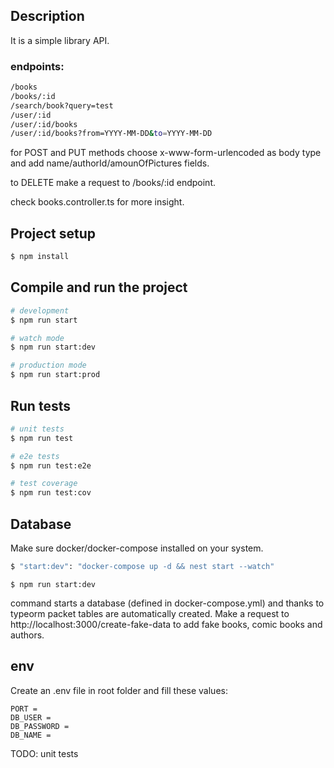 ## Description

It is a simple library API.

### endpoints:

```bash
/books
/books/:id
/search/book?query=test
/user/:id
/user/:id/books
/user/:id/books?from=YYYY-MM-DD&to=YYYY-MM-DD
```

for POST and PUT methods choose x-www-form-urlencoded as body type and add name/authorId/amounOfPictures fields.

to DELETE make a request to /books/:id endpoint.

check books.controller.ts for more insight.

## Project setup

```bash
$ npm install
```

## Compile and run the project

```bash
# development
$ npm run start

# watch mode
$ npm run start:dev

# production mode
$ npm run start:prod
```

## Run tests

```bash
# unit tests
$ npm run test

# e2e tests
$ npm run test:e2e

# test coverage
$ npm run test:cov
```

## Database

Make sure docker/docker-compose installed on your system.

```bash
$ "start:dev": "docker-compose up -d && nest start --watch"
```

```
$ npm run start:dev
```

command starts a database (defined in docker-compose.yml) and thanks to typeorm packet tables are automatically created.
Make a request to http://localhost:3000/create-fake-data to add fake books, comic books and authors.

## env

Create an .env file in root folder and fill these values:

```
PORT =
DB_USER =
DB_PASSWORD =
DB_NAME =
```

TODO: unit tests
